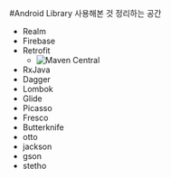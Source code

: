 #Android Library
사용해본 것 정리하는 공간

- Realm
- Firebase
- Retrofit 
  - ![Maven Central](https://maven-badges.herokuapp.com/maven-central/com.squareup.retrofit2/retrofit/badge.svg)
- RxJava
- Dagger
- Lombok
- Glide
- Picasso
- Fresco
- Butterknife
- otto
- jackson
- gson
- stetho
